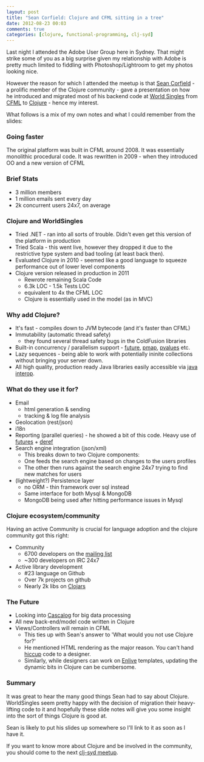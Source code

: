 ```yaml
---
layout: post
title: "Sean Corfield: Clojure and CFML sitting in a tree"
date: 2012-08-23 00:03
comments: true
categories: [clojure, functional-programming, clj-syd]
---
```


Last night I attended the Adobe User Group here in Sydney. That might strike some of you as a big surprise
given my relationship with Adobe is pretty much limited to fiddling with Photoshop/Lightroom to get my photos looking nice.

However the reason for which I attended the meetup is that [Sean Corfield](https://twitter.com/seancorfield) - a prolific member of the Clojure community - gave a presentation on how he introduced and migrated most of his backend code at [World Singles](http://worldsingles.com/ws2010/index.cfm) from [CFML](http://en.wikipedia.org/wiki/ColdFusion_Markup_Language) to [Clojure](http://clojure.org/) - hence my interest.

What follows is a mix of my own notes and what I could remember from the slides:

### Going faster

The original platform was built in CFML around 2008. It was essentially monolithic procedural code. It was rewritten in 2009 - when they introduced OO and a new version of CFML

### Brief Stats

* 3 million members
* 1 million emails sent every day
* 2k concurrent users 24x7, on average

### Clojure and WorldSingles

* Tried .NET - ran into all sorts of trouble. Didn't even get this version of the platform in production
* Tried Scala - this went live, however they dropped it due to the restrictive type system and bad tooling (at least back then).
* Evaluated Clojure in 2010 - seemed like a good language to squeeze performance out of lower level components
* Clojure version released in production in 2011
	* Rewrote remaining Scala Code
	* 6.3k LOC - 1.5k Tests LOC
	* equivalent to 4x the CFML LOC
	* Clojure is essentially used in the model (as in MVC)
	
### Why add Clojure?

* It's fast - compiles down to JVM bytecode (and it's faster than CFML)
* Immutability (automatic thread safety)
	* they found several thread safety bugs in the ColdFusion libraries
* Built-in concurrency / parallelism support - [future](http://clojuredocs.org/clojure_core/clojure.core/future), [pmap](http://clojuredocs.org/clojure_core/clojure.core/pmap), [pvalues](http://clojuredocs.org/clojure_core/clojure.core/pvalues) etc.
* Lazy sequences - being able to work with potentially ininite collections without bringing your server down.
* All high quality, production ready Java libraries easily accessible via [java interop](http://clojure.org/java_interop).

### What do they use it for?

* Email
	* html generation & sending
	* tracking & log file analysis
* Geolocation (rest/json)
* i18n
* Reporting (parallel queries) - he showed a bit of this code. Heavy use of [futures](http://clojuredocs.org/clojure_core/clojure.core/future) + [deref](http://clojuredocs.org/clojure_core/clojure.core/deref)
* Search engine integration (json/xml)
	* This breaks down to two Clojure components:
	* One feeds the search engine based on changes to the users profiles
	* The other then runs against the search engine 24x7 trying to find new matches for users
* (lightweight?) Persistence layer
	* no ORM - thin framework over sql instead
	* Same interface for both Mysql & MongoDB
	* MongoDB being used after hitting performance issues in Mysql
	
### Clojure ecosystem/community

Having an active Community is crucial for language adoption and the clojure community got this right:

* Community
	* 6700 developers on the [mailing list](https://groups.google.com/forum/?fromgroups#!forum/clojure)
	* ~300 developers on IRC 24x7
* Active library development
	* \#23 language on Github
	* Over 7k projects on github
	* Nearly 2k libs on [Clojars](https://clojars.org/)
	
### The Future

* Looking into [Cascalog](https://github.com/nathanmarz/cascalog) for big data processing
* All new back-end/model code written in Clojure
* Views/Controllers will remain in CFML
	* This ties up with Sean's answer to 'What would you not use Clojure for?'
	* He mentioned HTML rendering as the major reason. You can't hand [hiccup](https://github.com/weavejester/hiccup) code to a designer. 
	* Similarly, while designers can work on [Enlive](https://github.com/cgrand/enlive) templates, updating the dynamic bits in Clojure can be cumbersome.


### Summary

It was great to hear the many good things Sean had to say about Clojure. WorldSingles seem pretty happy with the decision of migration their heavy-lifting code to it and hopefully these slide notes will give you some insight into the sort of things Clojure is good at.

Sean is likely to put his slides up somewhere so I'll link to it as soon as I have it. 	

If you want to know more about Clojure and be involved in the community, you should come to the next [clj-syd meetup](http://www.meetup.com/clj-syd/).
	


